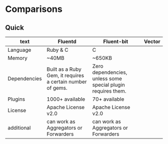 # Comparisons

## Quick

| text         | Fluentd                                                    | Fluent-bit                                                   | Vector |
|--------------|------------------------------------------------------------|--------------------------------------------------------------|--------|
| Language     | Ruby & C                                                   | C                                                            |        |
| Memory       | ~40MB                                                      | ~650KB                                                       |        |
| Dependencies | Built as a Ruby Gem, it requires a certain number of gems. | Zero dependencies, unless some special plugin requires them. |        |
| Plugins      | 1000+ available                                            | 70+ available                                                |        |
| License      | Apache License v2.0                                        | Apache License v2.0                                          |        |
| additional   | can work as Aggregators or Forwarders                      | can work as Aggregators or Forwarders                        |        |

